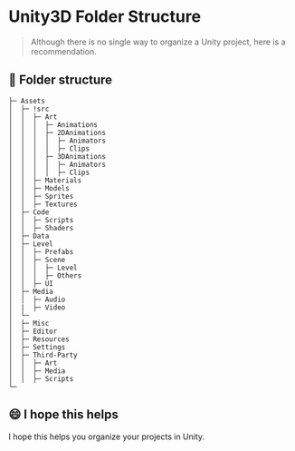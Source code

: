 # Unity3D Folder Structure

> Although there is no single way to organize a Unity project, here is a recommendation.

## 📂 Folder structure
```
├─ Assets
│  ├─ !src
│  │  ├─ Art
│  │  │  ├─ Animations
│  │  │  ├─ 2DAnimations
│  │  │  │  ├─ Animators
│  │  │  │  ├─ Clips
│  │  │  ├─ 3DAnimations
│  │  │  │  ├─ Animators
│  │  │  │  ├─ Clips
│  │  ├─ Materials
│  │  ├─ Models
│  │  ├─ Sprites
│  │  ├─ Textures
│  ├─ Code
│  │  ├─ Scripts
│  │  ├─ Shaders
│  ├─ Data
│  ├─ Level
│  │  ├─ Prefabs
│  │  ├─ Scene
│  │  │  ├─ Level
│  │  │  ├─ Others
│  │  ├─ UI
│  ├─ Media
│  │  ├─ Audio
│  |  ├─ Video
│  └─
│  ├─ Misc
│  ├─ Editor
│  ├─ Resources
│  ├─ Settings
│  ├─ Third-Party
│  │  ├─ Art
│  │  ├─ Media
│  │  ├─ Scripts
└─
```

## 😄 I hope this helps
I hope this helps you organize your projects in Unity.
